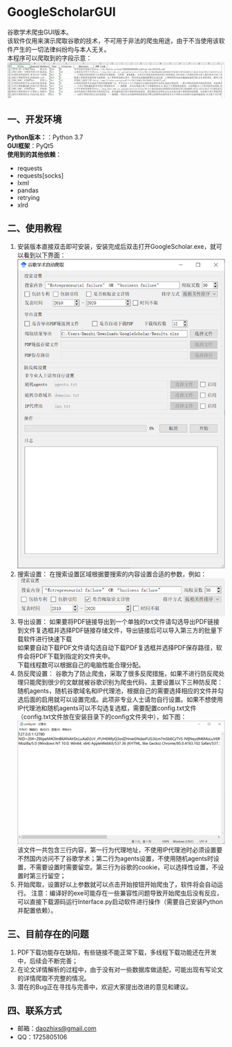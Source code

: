 # GoogleScholarGUI
谷歌学术爬虫GUI版本。    
该软件仅用来演示爬取谷歌的技术，不可用于非法的爬虫用途，由于不当使用该软件产生的一切法律纠纷均与本人无关。    
本程序可以爬取到的字段示意：    
![爬取字段](./images/爬取的字段.png)
## 一、开发环境
**Python版本：**：Python 3.7    
**GUI框架**：PyQt5    
**使用到的其他依赖**：    
- requests    
- requests[socks]    
- lxml    
- pandas    
- retrying    
- xlrd    

## 二、使用教程
1. 安装版本直接双击即可安装，安装完成后双击打开GoogleScholar.exe，就可以看到以下界面：
![界面](./images/界面.png)
2. 搜索设置：
在搜索设置区域根据要搜索的内容设置合适的参数，例如：
![搜索设置](./images/搜索设置.png)
3. 导出设置：
如果要将PDF链接导出到一个单独的txt文件请勾选导出PDF链接到文件复选框并选择PDF链接存储文件，导出链接后可以导入第三方的批量下载软件进行快速下载    
如果要自动下载PDF文件请勾选自动下载PDF复选框并选择PDF保存路径，软件会将PDF下载到指定的文件夹中。    
下载线程数可以根据自己的电脑性能合理分配。    
4. 防反爬设置：
谷歌为了防止爬虫，采取了很多反爬措施，如果不进行防反爬处理只能爬到很少的文献就被谷歌识别为爬虫代码，主要设置以下三种防反爬：随机agents，随机谷歌域名和IP代理池，根据自己的需要选择相应的文件并勾选后面的启用就可以设置完成。此项非专业人士请勿自行设置。如果不想使用IP代理池和随机agents可以不勾选复选框，需要配置config.txt文件（config.txt文件放在安装目录下的config文件夹中），如下图：
![config](./images/config.png)
该文件一共包含三行内容，第一行为代理地址，不使用IP代理池时必须设置要不然国内访问不了谷歌学术；第二行为agents设置，不使用随机agents时设置，不需要设置时需要留空。第三行为谷歌的cookie，可以选择性设置，不设置时第三行留空；    
1. 开始爬取，设置好以上参数就可以点击开始按钮开始爬虫了，软件将会自动运行。
注意：编译好的exe可能存在一些兼容性问题导致开始爬虫后没有反应，可以直接下载源码运行Interface.py启动软件进行操作（需要自己安装Python并配置依赖）。
## 三、目前存在的问题
1. PDF下载功能存在缺陷，有些链接不能正常下载，多线程下载功能还在开发中，后续会不断完善；
2. 在论文详情解析的过程中，由于没有对一些数据库做适配，可能出现有写论文的详情爬取不完整的情况。
3. 潜在的Bug正在寻找与完善中，欢迎大家提出改进的意见和建议。
## 四、联系方式
- 邮箱：daozhixs@gmail.com    
- QQ：1725805106    
